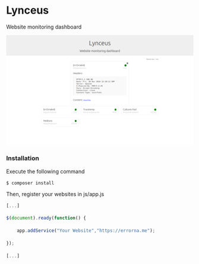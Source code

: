 # Lynceus

Website monitoring dashboard

![Screenshot](https://github.com/ErrOrnAmE/Lynceus/raw/master/screenshot.png)

### Installation

Execute the following command

```
$ composer install
```

Then, register your websites in js/app.js

```javascript
[...]

$(document).ready(function() {

	app.addService("Your Website","https://errorna.me");

});

[...]
```
